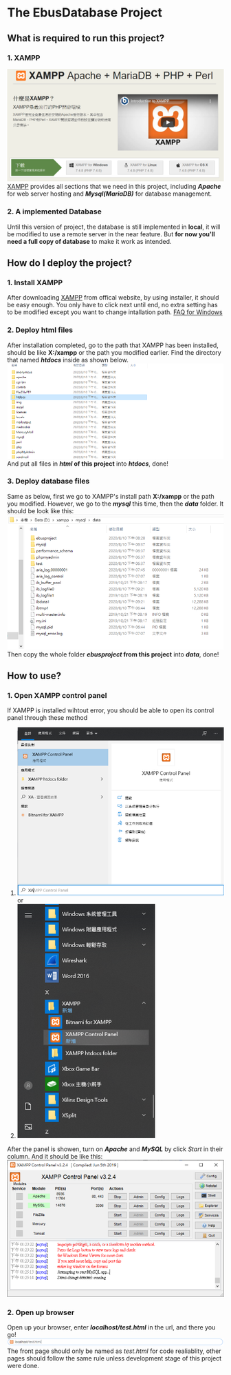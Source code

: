 # The EbusDatabase Project 
## What is required to run this project?
### 1. XAMPP
![XAMPP](/Readme/XAMPP.png "Official explain")
[XAMPP](https://www.apachefriends.org/zh_tw/index.html) provides all sections that we need in this project, including **_Apache_** for web server hosting and **_Mysql(MariaDB)_** for database management.
### 2. A implemented Database
Until this version of project, the database is still implemented in **local**, it will be modified to use a remote server in the near feature. But **for now you'll need a full copy of database** to make it work as intended.

## How do I deploy the project?

### 1. Install XAMPP
After downloading [XAMPP](https://www.apachefriends.org/zh_tw/index.html) from offical website, by using installer, it should be easy enough. You only have to click next until end, no extra setting has to be modified except you want to change intallation path. [FAQ for Windows](https://www.apachefriends.org/faq_windows.html)
### 2. Deploy html files
After installation completed, go to the path that XAMPP has been installed, should be like **X:/xampp** or the path you modified earlier. Find the directory that named **_htdocs_** inside as shown below.
![htdocs](/Readme/htdocs.png)
And put all files in **_html_ of this project** into **_htdocs_**, done!
### 3. Deploy database files
Same as below, first we go to XAMPP's install path **X:/xampp** or the path you modified. However, we go to the **_mysql_** this time, then the **_data_** folder. It should be look like this:
![databaselocation](/Readme/database.png)
Then copy the whole folder **_ebusproject_ from this project** into **_data_**, done!

## How to use?
### 1. Open XAMPP control panel
If XAMPP is installed wihtout error, you should be able to open its control panel through these method 
1. ![search method](/Readme/search.png)
or
2. ![start menu method](/Readme/startmenu.png)

After the panel is showen, turn on **_Apache_** and **_MySQL_** by click *Start* in their column. And it should be like this:
![XAMPP control panel](/Readme/controlpanel.png)
### 2. Open up browser
Open up your browser, enter **_localhost/test.html_** in the url, and there you go!
![index](/Readme/url.png)
The front page should only be named as *test.html* for code realiablity, other pages should follow the same rule unless development stage of this project were done.